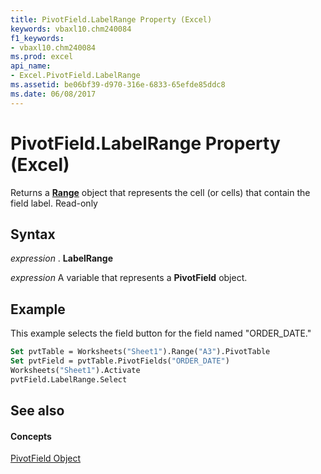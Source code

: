 ```yaml
---
title: PivotField.LabelRange Property (Excel)
keywords: vbaxl10.chm240084
f1_keywords:
- vbaxl10.chm240084
ms.prod: excel
api_name:
- Excel.PivotField.LabelRange
ms.assetid: be06bf39-d970-316e-6833-65efde85ddc8
ms.date: 06/08/2017
---
```



# PivotField.LabelRange Property (Excel)

Returns a **[Range](range-object-excel.md)** object that represents the cell (or cells) that contain the field label. Read-only


## Syntax

 _expression_ . **LabelRange**

 _expression_ A variable that represents a **PivotField** object.


## Example

This example selects the field button for the field named "ORDER_DATE."


```vb
Set pvtTable = Worksheets("Sheet1").Range("A3").PivotTable 
Set pvtField = pvtTable.PivotFields("ORDER_DATE") 
Worksheets("Sheet1").Activate 
pvtField.LabelRange.Select
```


## See also


#### Concepts


[PivotField Object](pivotfield-object-excel.md)

